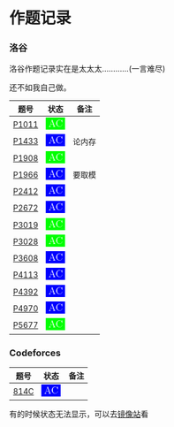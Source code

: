 # 作题记录 

### 洛谷
洛谷作题记录实在是太太太…………(一言难尽)

还不如我自己做。

|                       题号                        |                   状态                   | 备注 |
| :-----------------------------------------------: | :--------------------------------------: | :--: |
| [P1011](https://www.luogu.com.cn/record/66961787) | [![](./icon/AC1.png)](./luogu/P1011.cpp) |      |
| [P1433](https://www.luogu.com.cn/record/67013186) | [![](./icon/AC2.png)](./luogu/P1433.cpp) |论内存|
| [P1908](https://www.luogu.com.cn/record/67004590) | [![](./icon/AC1.png)](./luogu/P1908.cpp) |      |
| [P1966](https://www.luogu.com.cn/record/67008735) | [![](./icon/AC2.png)](./luogu/P1966.cpp) |要取模|
| [P2412](https://www.luogu.com.cn/record/66947425) | [![](./icon/AC2.png)](./luogu/P2412.cpp) |      |
| [P2672](https://www.luogu.com.cn/record/67263539) | [![](./icon/AC2.png)](./luogu/P2672.cpp) |      |
| [P3019](https://www.luogu.com.cn/record/67379975) | [![](./icon/AC1.png)](./luogu/P3019.cpp) |      |
| [P3028](https://www.luogu.com.cn/record/67271195) | [![](./icon/AC1.png)](./luogu/P3028.cpp) |      |
| [P3608](https://www.luogu.com.cn/record/67290833) | [![](./icon/AC2.png)](./luogu/P3608.cpp) |      |
| [P4113](https://www.luogu.com.cn/record/67020396) | [![](./icon/AC2.png)](./luogu/P4113.cpp) |      |
| [P4392](https://www.luogu.com.cn/record/66959521) | [![](./icon/AC2.png)](./luogu/P4392.cpp) |      |
| [P4970](https://www.luogu.com.cn/record/66957559) | [![](./icon/AC2.png)](./luogu/P4970.cpp) |      |
| [P5677](https://www.luogu.com.cn/record/66904459) | [![](./icon/AC1.png)](./luogu/P5677.cpp) |      |

### Codeforces
|                       题号                       |                     状态                     | 备注 |
| :----------------------------------------------: | :------------------------------------------: | :--: |
| [814C](https://www.luogu.com.cn/record/67370644) | [![](./icon/AC2.png)](./Codeforces/814C.cpp) |      |

有的时候状态无法显示，可以去[镜像站](https://hub.fastgit.org/YCSHome/code/tree/main/OJ)看
